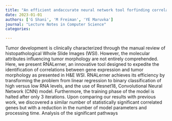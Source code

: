 ```yaml
---
title: "An efficient andaccurate neural network tool forfinding correlation between gene expression andhistological images"
date: 2023-01-01
authors: ['G Shani', 'M Freiman', 'YE Maruvka']
journal: "Lecture Notes in Computer Science"
categories:

---
```

Tumor development is clinically characterized through the manual review of histopathological Whole Slide Images (WSI). However, the molecular attributes influencing tumor morphology are not entirely comprehended. Here, we present RNALerner, an innovative tool designed to expedite the identification of correlations between gene expression and tumor morphology as presented in H&E WSI. RNALerner achieves its efficiency by transforming the problem from linear regression to binary classification of high versus low RNA levels, and the use of Resnet18, Convolutional Neural Network (CNN) model. Furthermore, the training phase of the model is halted after only 3 iterations. Upon comparing our results with previous work, we discovered a similar number of statistically significant correlated genes but with a reduction in the number of model parameters and processing time. Analysis of the significant pathways
        
